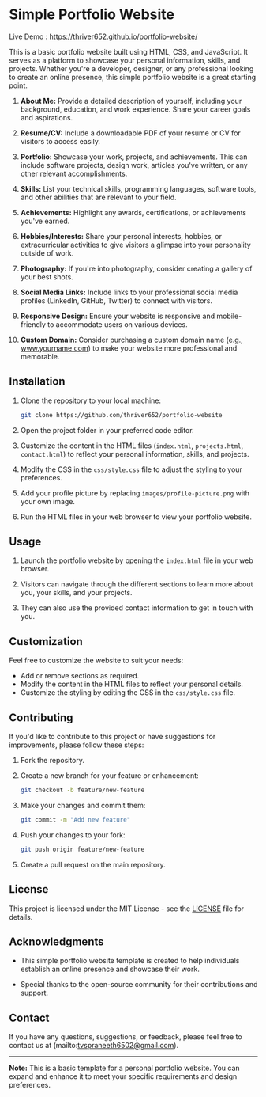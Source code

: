# Simple Portfolio Website

Live Demo : https://thriver652.github.io/portfolio-website/

This is a basic portfolio website built using HTML, CSS, and JavaScript. It serves as a platform to showcase your personal information, skills, and projects. Whether you're a developer, designer, or any professional looking to create an online presence, this simple portfolio website is a great starting point.


1. **About Me:** Provide a detailed description of yourself, including your background, education, and work experience. Share your career goals and aspirations.

2. **Resume/CV:** Include a downloadable PDF of your resume or CV for visitors to access easily.

3. **Portfolio:** Showcase your work, projects, and achievements. This can include software projects, design work, articles you've written, or any other relevant accomplishments.

4. **Skills:** List your technical skills, programming languages, software tools, and other abilities that are relevant to your field.

5. **Achievements:** Highlight any awards, certifications, or achievements you've earned.

6. **Hobbies/Interests:** Share your personal interests, hobbies, or extracurricular activities to give visitors a glimpse into your personality outside of work.

7. **Photography:** If you're into photography, consider creating a gallery of your best shots.

8. **Social Media Links:** Include links to your professional social media profiles (LinkedIn, GitHub, Twitter) to connect with visitors.

9. **Responsive Design:** Ensure your website is responsive and mobile-friendly to accommodate users on various devices.

10. **Custom Domain:** Consider purchasing a custom domain name (e.g., www.yourname.com) to make your website more professional and memorable.

## Installation

1. Clone the repository to your local machine:

   ```bash
   git clone https://github.com/thriver652/portfolio-website
   ```

2. Open the project folder in your preferred code editor.

3. Customize the content in the HTML files (`index.html`, `projects.html`, `contact.html`) to reflect your personal information, skills, and projects.

4. Modify the CSS in the `css/style.css` file to adjust the styling to your preferences.

5. Add your profile picture by replacing `images/profile-picture.png` with your own image.

6. Run the HTML files in your web browser to view your portfolio website.

## Usage

1. Launch the portfolio website by opening the `index.html` file in your web browser.

2. Visitors can navigate through the different sections to learn more about you, your skills, and your projects.

3. They can also use the provided contact information to get in touch with you.

## Customization

Feel free to customize the website to suit your needs:

- Add or remove sections as required.
- Modify the content in the HTML files to reflect your personal details.
- Customize the styling by editing the CSS in the `css/style.css` file.

## Contributing

If you'd like to contribute to this project or have suggestions for improvements, please follow these steps:

1. Fork the repository.

2. Create a new branch for your feature or enhancement:

   ```bash
   git checkout -b feature/new-feature
   ```

3. Make your changes and commit them:

   ```bash
   git commit -m "Add new feature"
   ```

4. Push your changes to your fork:

   ```bash
   git push origin feature/new-feature
   ```

5. Create a pull request on the main repository.

## License

This project is licensed under the MIT License - see the [LICENSE](LICENSE) file for details.

## Acknowledgments

- This simple portfolio website template is created to help individuals establish an online presence and showcase their work.

- Special thanks to the open-source community for their contributions and support.

## Contact

If you have any questions, suggestions, or feedback, please feel free to contact us at (mailto:tvspraneeth6502@gmail.com).

---

**Note:** This is a basic template for a personal portfolio website. You can expand and enhance it to meet your specific requirements and design preferences.
